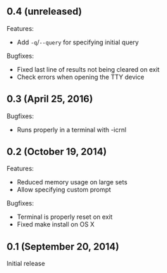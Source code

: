 ## 0.4 (unreleased)

Features:

  - Add `-q`/`--query` for specifying initial query

Bugfixes:

  - Fixed last line of results not being cleared on exit
  - Check errors when opening the TTY device

## 0.3 (April 25, 2016)

Bugfixes:

  - Runs properly in a terminal with -icrnl

## 0.2 (October 19, 2014)

Features:

  - Reduced memory usage on large sets
  - Allow specifying custom prompt

Bugfixes:

  - Terminal is properly reset on exit
  - Fixed make install on OS X

## 0.1 (September 20, 2014)

Initial release
